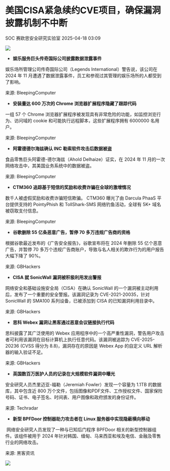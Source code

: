 #  美国CISA紧急续约CVE项目，确保漏洞披露机制不中断   
SOC  赛欧思安全研究实验室   2025-04-18 03:09  
  
![](https://mmbiz.qpic.cn/sz_mmbiz_jpg/yIEz1DpiaC4MYaZpBaAIMM33mGxFA7T6Giamsiag4nakxsYeLoLVQavh14iasS4YJxh6gicW4JSBs7cI2zdj1Fdj1QQ/640?wx_fmt=jpeg&from=appmsg "")  
- **娱乐服务巨头传奇国际公司披露数据泄露事件**  
  
娱乐场所管理公司传奇国际公司（Legends International）警告说，该公司在 2024 年 11 月遭遇了数据泄露事件，员工和参观过其管理的娱乐场所的人都受到了影响。  
  
来源: BleepingComputer  
  
  
- **安装量达 600 万次的 Chrome 浏览器扩展程序隐藏了跟踪代码**  
  
一组 57 个 Chrome 浏览器扩展程序被发现具有非常危险的功能，如监控浏览行为、访问域的 cookie 和可能执行远程脚本，这些扩展程序拥有 6000000 名用户。  
  
来源: BleepingComputer  
  
  
- **阿霍德德尔海兹确认 INC 勒索软件攻击后数据被盗**  
  
食品零售巨头阿霍德-德尔海兹（Ahold Delhaize）证实，在 2024 年 11 月的一次网络攻击中，其美国业务系统中的数据被盗。  
  
来源: BleepingComputer  
  
  
- **CTM360 追踪基于短信的奖励和收费诈骗在全球的激增情况**  
  
数千人被虚假奖励和收费诈骗短信欺骗。 CTM360 曝光了由 Darcula PhaaS 平台提供支持的 PointyPhish 和 TollShark-SMS 网络钓鱼活动，全球有 5K+ 域名被窃取支付信息。  
  
来源: BleepingComputer  
  
  
- **谷歌删除 55 亿条恶意广告，暂停 70 多万违规广告商的资格**  
  
根据谷歌最近发布的《广告安全报告》，谷歌宣布将在 2024 年删除 55 亿个恶意广告，并暂停 70 多万个违规广告商账户，导致与名人相关的欺诈行为的用户报告大幅下降了 90%。  
  
来源: GBHackers  
  
  
- **CISA 就 SonicWall 漏洞被积极利用发出警报**  
  
网络安全和基础设施安全局（CISA）在确认 SonicWall 的一个漏洞被主动利用后，发布了一个重要的安全警报。该漏洞记录为 CVE-2021-20035，针对 SonicWall 的 SMA100 系列设备，已被添加到 CISA 的已知漏洞利用目录中。  
  
来源: GBHackers  
  
  
- **思科 Webex 漏洞让黑客通过恶意会议链接执行代码**  
  
思科披露了其广泛使用的 Webex 应用程序中的一个高严重性漏洞，警告用户攻击者可利用该漏洞在目标计算机上执行任意代码。该漏洞被追踪为 CVE-2025-20236 (CVSS 得分为 8.8)，漏洞存在的原因是 Webex App 的自定义 URL 解析器的输入验证不足。  
  
来源: GBHackers  
  
  
- **英国数百万医护人员的记录在大规模软件漏洞中曝光**  
  
安全研究人员杰里迈亚-福勒（Jeremiah Fowler）发现一个容量为 1.1TB 的数据库，其中包含近 800 万个文件，包括图像和PDF文件、工作授权文件、国家保险号码、证书、电子签名、时间表、用户图像和政府颁发的身份证件。  
  
来源: Techradar  
  
  
- **新型 BPFDoor 控制器助力攻击者在 Linux 服务器中实现隐蔽横向移动**  
  
 网络安全研究人员发现了一种与已知后门程序 BPFDoor 相关的新型控制器组件。该组件被用于 2024 年针对韩国、缅甸、马来西亚和埃及电信、金融及零售行业的网络攻击。  
  
来源: 黑客资讯  
  
  
![](https://mmbiz.qpic.cn/sz_mmbiz_jpg/yIEz1DpiaC4NCsNicggU0l7o72n06GW1YszT4RZH8NofnFT7zDozNdicfh0Cb12KJUQYSSWcbfUwDs5icQjiaXiaWk5A/640?wx_fmt=jpeg&from=appmsg "")  
  
